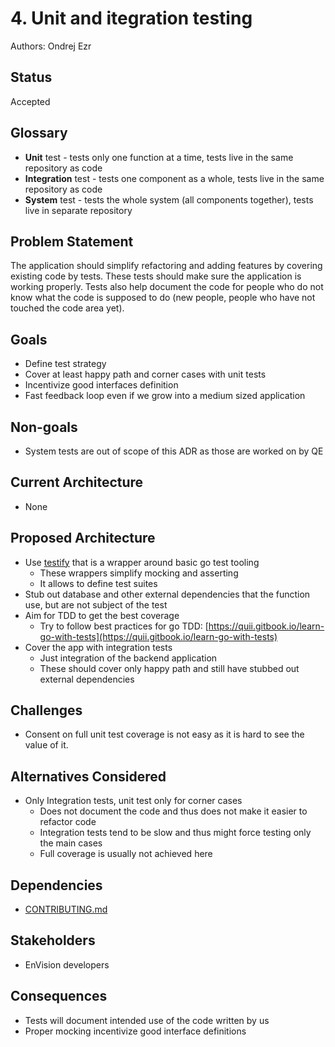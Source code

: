 # 4. Unit and itegration testing

Authors: Ondrej Ezr


## Status

Accepted

## Glossary

* **Unit** test - tests only one function at a time, tests live in the same repository as code
* **Integration** test - tests one component as a whole, tests live in the same repository as code
* **System** test - tests the whole system (all components together), tests live in separate repository


## Problem Statement

The application should simplify refactoring and adding features by covering existing code by tests.
These tests should make sure the application is working properly.
Tests also help document the code for people who do not know what the code is supposed to do (new people, people who have not touched the code area yet).


## Goals

* Define test strategy
* Cover at least happy path and corner cases with unit tests
* Incentivize good interfaces definition
* Fast feedback loop even if we grow into a medium sized application


## Non-goals

* System tests are out of scope of this ADR as those are worked on by QE


## Current Architecture

* None


## Proposed Architecture

* Use [testify](https://github.com/stretchr/testify/#suite-package) that is a wrapper around basic go test tooling
    * These wrappers simplify mocking and asserting
    * It allows to define test suites
* Stub out database and other external dependencies that the function use, but are not subject of the test
* Aim for TDD to get the best coverage
    * Try to follow best practices for go TDD: [https://quii.gitbook.io/learn-go-with-tests](https://quii.gitbook.io/learn-go-with-tests)
* Cover the app with integration tests
    * Just integration of the backend application
    * These should cover only happy path and still have stubbed out external dependencies


## Challenges

* Consent on full unit test coverage is not easy as it is hard to see the value of it.


## Alternatives Considered

* Only Integration tests, unit test only for corner cases
    * Does not document the code and thus does not make it easier to refactor code
    * Integration tests tend to be slow and thus might force testing only the main cases
    * Full coverage is usually not achieved here


## Dependencies

* [CONTRIBUTING.md](https://github.com/RHEnVision/provisioning-backend/blob/main/CONTRIBUTING.md)


## Stakeholders

* EnVision developers


## Consequences

* Tests will document intended use of the code written by us
* Proper mocking incentivize good interface definitions
